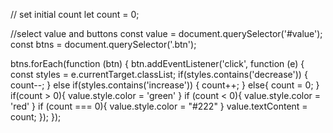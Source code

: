 // set initial count
let count = 0;

//select value and buttons
const value = document.querySelector('#value');
const btns = document.querySelector('.btn');

btns.forEach(function (btn) {
    btn.addEventListener('click', function (e) {
        const styles = e.currentTarget.classList;
        if(styles.contains('decrease')) {
            count--;
        }
        else if(styles.contains('increase')) {
            count++;
        }
        else{
            count = 0;
        }
        if(count > 0){
            value.style.color = 'green'
        }
        if (count < 0){
            value.style.color = 'red'
        }
        if (count === 0){
            value.style.color = "#222"
        }
        value.textContent = count;
    });
});


